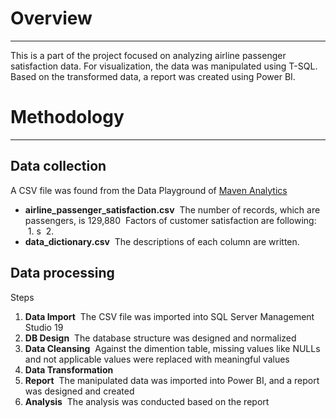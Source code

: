 # Overview
---
This is a part of the project focused on analyzing airline passenger satisfaction data. For visualization, the data was manipulated using T-SQL.
Based on the transformed data, a report was created using Power BI.

# Methodology
---
## Data collection
A CSV file was found from the Data Playground of [Maven Analytics](https://mavenanalytics.io/data-playground)
- **airline_passenger_satisfaction.csv**
&nbsp;The number of records, which are passengers, is 129,880
&nbsp;Factors of customer satisfaction are following:
&nbsp;1. s
&nbsp;2. 
- **data_dictionary.csv**
&nbsp;The descriptions of each column are written.
  
## Data processing
Steps
1. **Data Import**
&nbsp;The CSV file was imported into SQL Server Management Studio 19
2. **DB Design**
&nbsp;The database structure was designed and normalized
4. **Data Cleansing**
&nbsp;Against the dimention table, missing values like NULLs and not applicable values were replaced with meaningful values
6. **Data Transformation** 
7. **Report**
&nbsp;The manipulated data was imported into Power BI, and a report was designed and created
9. **Analysis**
&nbsp;The analysis was conducted based on the report
